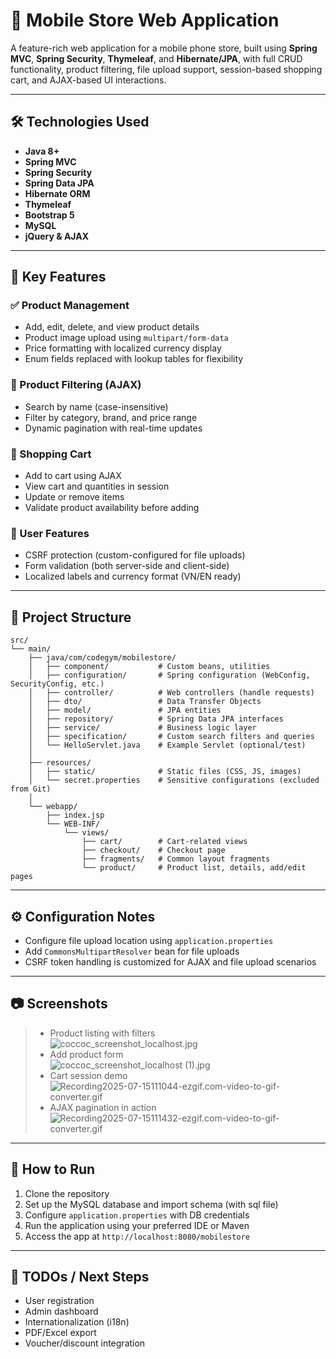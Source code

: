 
# 📱 Mobile Store Web Application

A feature-rich web application for a mobile phone store, built using **Spring MVC**, **Spring Security**, **Thymeleaf**, and **Hibernate/JPA**, with full CRUD functionality, product filtering, file upload support, session-based shopping cart, and AJAX-based UI interactions.

---

## 🛠 Technologies Used

* **Java 8+**
* **Spring MVC**
* **Spring Security**
* **Spring Data JPA**
* **Hibernate ORM**
* **Thymeleaf**
* **Bootstrap 5**
* **MySQL**
* **jQuery & AJAX**

---

## 🌟 Key Features

### ✅ Product Management

* Add, edit, delete, and view product details
* Product image upload using `multipart/form-data`
* Price formatting with localized currency display
* Enum fields replaced with lookup tables for flexibility

### 🔎 Product Filtering (AJAX)

* Search by name (case-insensitive)
* Filter by category, brand, and price range
* Dynamic pagination with real-time updates

### 🛒 Shopping Cart

* Add to cart using AJAX
* View cart and quantities in session
* Update or remove items
* Validate product availability before adding

### 🔐 User Features

* CSRF protection (custom-configured for file uploads)
* Form validation (both server-side and client-side)
* Localized labels and currency format (VN/EN ready)

---

## 📁 Project Structure

```
src/
└── main/
    ├── java/com/codegym/mobilestore/
    │   ├── component/           # Custom beans, utilities
    │   ├── configuration/       # Spring configuration (WebConfig, SecurityConfig, etc.)
    │   ├── controller/          # Web controllers (handle requests)
    │   ├── dto/                 # Data Transfer Objects
    │   ├── model/               # JPA entities
    │   ├── repository/          # Spring Data JPA interfaces
    │   ├── service/             # Business logic layer
    │   ├── specification/       # Custom search filters and queries
    │   └── HelloServlet.java    # Example Servlet (optional/test)
    │
    ├── resources/
    │   ├── static/              # Static files (CSS, JS, images)
    │   └── secret.properties    # Sensitive configurations (excluded from Git)
    │
    └── webapp/
        ├── index.jsp
        └── WEB-INF/
            └── views/
                ├── cart/        # Cart-related views
                ├── checkout/    # Checkout page
                ├── fragments/   # Common layout fragments
                └── product/     # Product list, details, add/edit pages

```

---

## ⚙️ Configuration Notes

* Configure file upload location using `application.properties`
* Add `CommonsMultipartResolver` bean for file uploads
* CSRF token handling is customized for AJAX and file upload scenarios

---

## 📷 Screenshots

> * Product listing with filters  
![coccoc_screenshot_localhost.jpg](../../Downloads/coccoc_screenshot_localhost.jpg)
> * Add product form  
![coccoc_screenshot_localhost (1).jpg](../../Downloads/coccoc_screenshot_localhost%20%281%29.jpg)
> * Cart session demo
![Recording2025-07-15111044-ezgif.com-video-to-gif-converter.gif](../../Downloads/Recording2025-07-15111044-ezgif.com-video-to-gif-converter.gif)
> * AJAX pagination in action
![Recording2025-07-15111432-ezgif.com-video-to-gif-converter.gif](../../Downloads/Recording2025-07-15111432-ezgif.com-video-to-gif-converter.gif)
---

## 🚀 How to Run

1. Clone the repository
2. Set up the MySQL database and import schema (with sql file)
3. Configure `application.properties` with DB credentials
4. Run the application using your preferred IDE or Maven
5. Access the app at `http://localhost:8080/mobilestore`

---

## 📌 TODOs / Next Steps

* User registration
* Admin dashboard
* Internationalization (i18n)
* PDF/Excel export
* Voucher/discount integration
